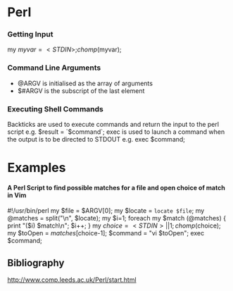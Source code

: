 # Perl

### Getting Input
my $myvar = <STDIN>;
chomp($myvar);

### Command Line Arguments

  * @ARGV is initialised as the array of arguments
  * $#ARGV is the subscript of the last element

### Executing Shell Commands
Backticks are used to execute commands and return the input to the perl script e.g.
  $result = `$command`;
exec is used to launch a command when the output is to be directed to STDOUT e.g.
  exec $command;



# Examples
#### A Perl Script to find possible matches for a file and open choice of match in Vim
  #!/usr/bin/perl
  my $file = $ARGV[0];
  my $locate = `locate $file`;
  my @matches = split("\n", $locate);
  my $i=1;
  foreach my $match (@matches) {
      print "($i) $match\n";
      $i++;
  }
  my $choice = <STDIN> || 1;
  chomp($choice);
  my $toOpen = $matches[$choice-1];
  $command =  "vi $toOpen";
  exec $command;


## Bibliography

http://www.comp.leeds.ac.uk/Perl/start.html